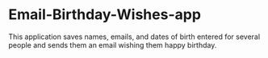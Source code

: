 # Email-Birthday-Wishes-app
This application saves names, emails, and dates of birth entered for several people and sends them an email wishing them happy birthday.
